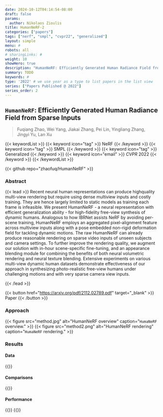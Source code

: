 ```yaml
---
date: 2024-10-12T04:14:54-08:00
draft: false
params:
  author: Nikolaos Zioulis
title: HumanNeRF-2
categories: ["papers"]
tags: ["nerf", "smpl", "cvpr22", "generalized"]
layout: simple
menu: #
robots: all
# sharingLinks: #
weight: 10
showHero: true
description: "HumanNeRF: Efficiently Generated Human Radiance Field from Sparse Inputs"
summary: TODO
keywords: #
type: '2022' # we use year as a type to list papers in the list view
series: ["Papers Published @ 2022"]
series_order: 2
---
```


## `HumanNeRF`: Efficiently Generated Human Radiance Field from Sparse Inputs

> Fuqiang Zhao, Wei Yang, Jiakai Zhang, Pei Lin, Yingliang Zhang, Jingyi Yu, Lan Xu

{{< keywordList >}}
{{< keyword icon="tag" >}} NeRF {{< /keyword >}}
{{< keyword icon="tag" >}} SMPL {{< /keyword >}}
{{< keyword icon="tag" >}} Generalized {{< /keyword >}}
{{< keyword icon="email" >}} *CVPR* 2022 {{< /keyword >}}
{{< /keywordList >}}

{{< github repo="zhaofuq/HumanNeRF" >}}

### Abstract
{{< lead >}}
Recent neural human representations can produce highquality multi-view rendering but require using dense multiview inputs and costly training. They are hence largely limited to static models as training each frame is infeasible. We present HumanNeRF - a neural representation with efficient generalization ability - for high-fidelity free-view synthesis of dynamic humans. Analogous to how IBRNet assists NeRF by avoiding per-scene training, HumanNeRF employs an aggregated pixel-alignment feature across multiview inputs along with a pose embedded non-rigid deformation field for tackling dynamic motions. The raw HumanNeRF can already produce reasonable rendering on sparse video inputs of unseen subjects and camera settings. To further improve the rendering quality, we augment our solution with in-hour scene-specific fine-tuning, and an appearance blending module for combining the benefits of both neural volumetric rendering and neural texture blending. Extensive experiments on various multi-view dynamic human datasets demonstrate effectiveness of our approach in synthesizing photo-realistic free-view humans under challenging motions and with very sparse camera view inputs.

{{< /lead >}}

{{< button href="https://arxiv.org/pdf/2112.02789.pdf" target="_blank" >}}
Paper
{{< /button >}}

### Approach

{{< figure
    src="method.jpg"
    alt="HumanNeRF overview"
    caption="`HumaNeRF` overview."
    >}}
{{< figure
    src="method2.png"
    alt="HumanNeRF rendering"
    caption="`HumaNeRF` rendering."
    >}}

### Results

#### Data
{{<badge label="test" message="Twindom" color="yellowgreen" logo="google" logoColor="white" link="https://drive.google.com/drive/folders/1P3OyAjTNh1V74OSPf0JJ1OnF-E6oklKB" target="_blank">}}

#### Comparisons
{{<badge label="body--NeRF" message="NeuralBody" color="coral" logo="github" link="https://github.com/zju3dv/neuralbody" target="_blank">}}

#### Performance
{{<badge label="train" message="30--90h" color="informational" logo="link" >}}
{{<badge label="train" message="RTX3090" color="informational" logo="link" >}}